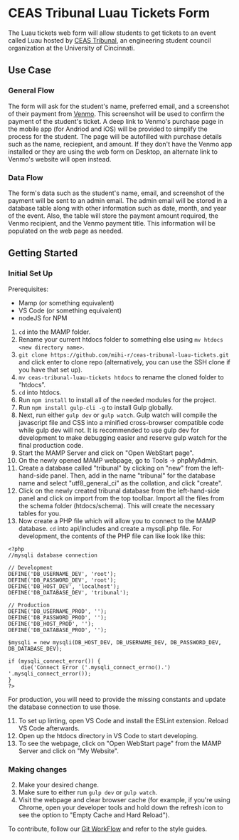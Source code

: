 # CEAS Tribunal Luau Tickets Form
The Luau tickets web form will allow students to get tickets to an event called Luau hosted by [CEAS Tribunal](https://tribunal.uc.edu), an engineering student council organization at the University of Cincinnati.

## Use Case
### General Flow
The form will ask for the student's name, preferred email, and a screenshot of their payment from [Venmo](https://venmo.com). This screenshot will be used to confirm the payment of the student's ticket. A deep link to Venmo's purchase page in the mobile app (for Andriod and iOS) will be provided to simplify the process for the student. The page will be autofilled with purchase details such as the name, reciepient, and amount. If they don't have the Venmo app installed or they are using the web form on Desktop, an alternate link to Venmo's website will open instead.

### Data Flow
The form's data such as the student's name, email, and screenshot of the payment will be sent to an admin email. The admin email will be stored in a database table along with other information such as date, month, and year of the event. Also, the table will store the payment amount required, the Venmo recipient, and the Venmo payment title. This information will be populated on the web page as needed. 

## Getting Started
### Initial Set Up
Prerequisites:
- Mamp (or something equivalent)
- VS Code (or something equivalent)
- nodeJS for NPM

1. `cd` into the MAMP folder.
2. Rename your current htdocs folder to something else using `mv htdocs <new directory name>`.
3. `git clone https://github.com/mihi-r/ceas-tribunal-luau-tickets.git` and click enter to clone repo (alternatively, you can use the SSH clone if you have that set up).
4. `mv ceas-tribunal-luau-tickets htdocs` to rename the cloned folder to “htdocs”.
5. `cd` into htdocs.
6. Run `npm install` to install all of the needed modules for the project.
7. Run `npm install gulp-cli -g` to install Gulp globally.
8. Next, run either `gulp dev` or `gulp watch`. Gulp watch will compile the javascript file and CSS into a minified cross-browser compatible code while gulp dev will not. It is recommended to use gulp dev for development to make debugging easier and reserve gulp watch for the final production code.
9. Start the MAMP Server and click on "Open WebStart page". 
10. On the newly opened MAMP webpage, go to Tools -> phpMyAdmin.
11. Create a database called "tribunal" by clicking on "new" from the left-hand-side panel. Then, add in the name "tribunal" for the database name and select "utf8_general_ci" as the collation, and click "create".
12. Click on the newly created tribunal database from the left-hand-side panel and click on import from the top toolbar. Import all the files from the schema folder (htdocs/schema). This will create the necessary tables for you.
8. Now create a PHP file which will allow you to connect to the MAMP database. `cd` into api/includes and create a mysqli.php file. For development, the contents of the PHP file can like look like this:
```
<?php
//mysqli database connection

// Development
DEFINE('DB_USERNAME_DEV', 'root');
DEFINE('DB_PASSWORD_DEV', 'root');
DEFINE('DB_HOST_DEV', 'localhost');
DEFINE('DB_DATABASE_DEV', 'tribunal');

// Production
DEFINE('DB_USERNAME_PROD', '');
DEFINE('DB_PASSWORD_PROD', '');
DEFINE('DB_HOST_PROD', '');
DEFINE('DB_DATABASE_PROD', '');

$mysqli = new mysqli(DB_HOST_DEV, DB_USERNAME_DEV, DB_PASSWORD_DEV, DB_DATABASE_DEV);

if (mysqli_connect_error()) {
    die('Connect Error ('.mysqli_connect_errno().') '.mysqli_connect_error());
}
?>
```
For production, you will need to provide the missing constants and update the database connection to use those.

11. To set up linting, open VS Code and install the ESLint extension. Reload VS Code afterwards.
12. Open up the htdocs directory in VS Code to start developing.
13. To see the webpage, click on "Open WebStart page" from the MAMP Server and click on "My Website".

### Making changes
2. Make your desired change.
1. Make sure to either run `gulp dev` or `gulp watch`.
3. Visit the webpage and clear browser cache (for example, if you're using Chrome, open your developer tools and hold down the refresh icon to see the option to "Empty Cache and Hard Reload").

To contribute, follow our [Git WorkFlow](https://github.com/mihi-r/ceas-tribunal-luau-tickets/wiki) and refer to the style guides.


